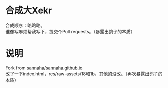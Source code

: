 # 合成大Xekr
合成顺序：略略略。  
谁像写麻烦帮我写下，提交个Pull requests。（暴露出鸽子的本质）
# 说明
Fork from [sannaha/sannaha.github.io](https://github.com/sannaha/sannaha.github.io)  
改了一下index.html，res/raw-assets/18和1b，其他的没改。（再次暴露出鸽子的本质）
